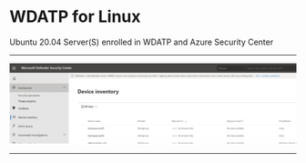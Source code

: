 # WDATP for Linux 

Ubuntu 20.04 Server(S) enrolled in WDATP and Azure Security Center

----------------

![Screenshot](https://github.com/verboompj/Other/blob/master/Pictures/wdatpdevices.PNG)

-----------------
